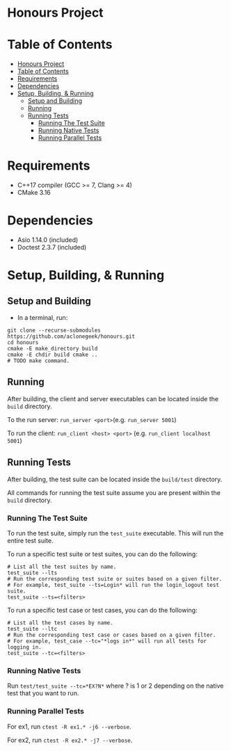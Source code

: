 # Honours Project

# Table of Contents
- [Honours Project](#honours-project)
- [Table of Contents](#table-of-contents)
- [Requirements](#requirements)
- [Dependencies](#dependencies)
- [Setup, Building, & Running](#setup-building--running)
    - [Setup and Building](#setup-and-building)
    - [Running](#running)
    - [Running Tests](#running-tests)
        - [Running The Test Suite](#running-the-test-suite)
        - [Running Native Tests](#running-native-tests)
        - [Running Parallel Tests](#running-parallel-tests)

# Requirements
- C++17 compiler (GCC >= 7, Clang >= 4)
- CMake 3.16

# Dependencies
- Asio 1.14.0 (included)
- Doctest 2.3.7 (included)

# Setup, Building, & Running
## Setup and Building
- In a terminal, run:
``` shell
git clone --recurse-submodules https://github.com/aclonegeek/honours.git
cd honours
cmake -E make_directory build
cmake -E chdir build cmake ..
# TODO make command.
```

## Running
After building, the client and server executables can be located inside the `build` directory.

To the run server: `run_server <port>`(e.g. `run_server 5001`)

To run the client: `run_client <host> <port>` (e.g. `run_client localhost 5001`)

## Running Tests
After building, the test suite can be located inside the `build/test` directory.

All commands for running the test suite assume you are present within the `build` directory.

### Running The Test Suite
To run the test suite, simply run the `test_suite` executable. This will run the entire test suite.

To run a specific test suite or test suites, you can do the following:
``` shell
# List all the test suites by name.
test_suite --lts
# Run the corresponding test suite or suites based on a given filter.
# For example, test_suite --ts=Login* will run the login_logout test suite.
test_suite --ts=<filters>
```

To run a specific test case or test cases, you can do the following:
``` shell
# List all the test cases by name.
test_suite --ltc
# Run the corresponding test case or cases based on a given filter.
# For example, test_case --tc="*logs in*" will run all tests for logging in.
test_suite --tc=<filters>
```

### Running Native Tests
Run `test/test_suite --tc=*EX?N*` where ? is 1 or 2 depending on the native test that you want to run.

### Running Parallel Tests
For ex1, run `ctest -R ex1.* -j6 --verbose`.

For ex2, run `ctest -R ex2.* -j7 --verbose`.
